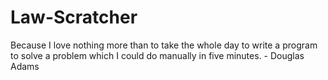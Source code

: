 # Law-Scratcher

Because I love nothing more than to take the whole day to write a program to solve a problem which I could do manually in five minutes. - Douglas Adams
